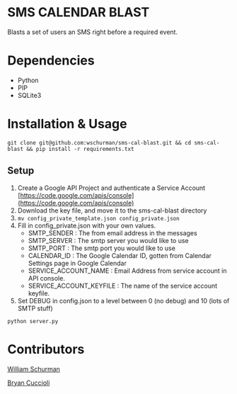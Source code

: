 SMS CALENDAR BLAST
========

Blasts a set of users an SMS right before a required event.

Dependencies
============

* Python
* PIP
* SQLite3

Installation & Usage
====================

```shell
git clone git@github.com:wschurman/sms-cal-blast.git && cd sms-cal-blast && pip install -r requirements.txt
```

Setup
-----

1. Create a Google API Project and authenticate a Service Account
   [https://code.google.com/apis/console](https://code.google.com/apis/console)
2. Download the key file, and move it to the sms-cal-blast directory
3.  ```mv config_private_template.json config_private.json```
4. Fill in config_private.json with your own values.
    - SMTP_SENDER : The from email address in the messages
    - SMTP_SERVER : The smtp server you would like to use
    - SMTP_PORT : The smtp port you would like to use
    - CALENDAR_ID : The Google Calendar ID, gotten from Calendar Settings page in Google Calendar
    - SERVICE_ACCOUNT_NAME : Email Address from service account in API console.
    - SERVICE_ACCOUNT_KEYFILE : The name of the service account keyfile.
5. Set DEBUG in config.json to a level between 0 (no debug) and 10 (lots of SMTP stuff)


```shell
python server.py
```

Contributors
=============

[William Schurman](https://github.com/wschurman)

[Bryan Cuccioli](https://github.com/bcuccioli)
